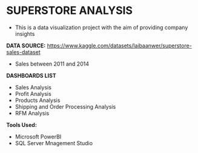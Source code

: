 # SUPERSTORE ANALYSIS

- This is a data visualization project with the aim of providing company insights

**DATA SOURCE:** https://www.kaggle.com/datasets/laibaanwer/superstore-sales-dataset 
- Sales between 2011 and 2014

**DASHBOARDS LIST**

- Sales Analysis
- Profit Analysis
- Products Analysis
- Shipping and Order Processing Analysis
- RFM Analysis

**Tools Used:**

- Microsoft PowerBI
- SQL Server Mnagement Studio


